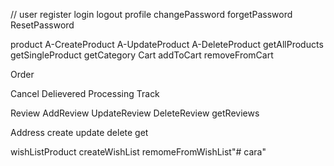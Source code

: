 // user
register
login
logout
profile
changePassword
forgetPassword
ResetPassword

product
A-CreateProduct
A-UpdateProduct
A-DeleteProduct
getAllProducts
getSingleProduct
getCategory 
Cart
addToCart
removeFromCart

Order
<!-- Buy -->
Cancel
Delievered
Processing
Track

Review
AddReview
UpdateReview
DeleteReview
getReviews


Address
create
update
delete
get


wishListProduct
createWishList
remomeFromWishList"# cara" 
